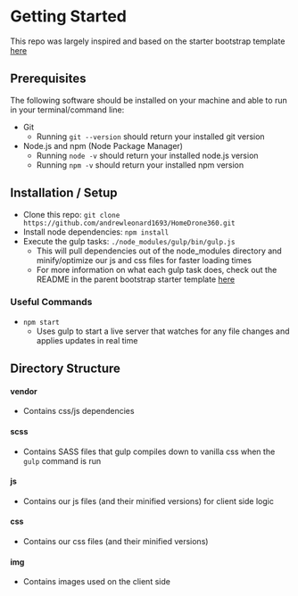 # Getting Started

This repo was largely inspired and based on the starter bootstrap template [here](https://github.com/BlackrockDigital/startbootstrap-agency)


## Prerequisites

The following software should be installed on your machine and able to run in your terminal/command line:
- Git
  - Running `git --version` should return your installed git version
- Node.js and npm (Node Package Manager)
  - Running `node -v` should return your installed node.js version
  - Running `npm -v` should return your installed npm version

## Installation / Setup

- Clone this repo: `git clone https://github.com/andrewleonard1693/HomeDrone360.git`
- Install node dependencies: `npm install`
- Execute the gulp tasks: `./node_modules/gulp/bin/gulp.js`
  - This will pull dependencies out of the node_modules directory and minify/optimize our js and css files for faster loading times
  - For more information on what each gulp task does, check out the README in the parent bootstrap starter template [here](https://github.com/BlackrockDigital/startbootstrap-agency)

### Useful Commands

- `npm start`
  - Uses gulp to start a live server that watches for any file changes and applies updates in real time
## Directory Structure

#### vendor

- Contains css/js dependencies

#### scss

- Contains SASS files that gulp compiles down to vanilla css when the `gulp` command is run

#### js

- Contains our js files (and their minified versions) for client side logic

#### css 

- Contains our css files (and their minified versions)

#### img

- Contains images used on the client side